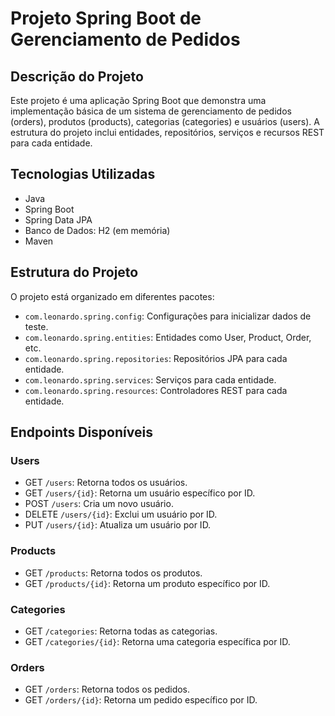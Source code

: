 # Projeto Spring Boot de Gerenciamento de Pedidos

## Descrição do Projeto

Este projeto é uma aplicação Spring Boot que demonstra uma implementação básica de um sistema de gerenciamento de pedidos (orders), produtos (products), categorias (categories) e usuários (users). A estrutura do projeto inclui entidades, repositórios, serviços e recursos REST para cada entidade.

## Tecnologias Utilizadas

- Java
- Spring Boot
- Spring Data JPA
- Banco de Dados: H2 (em memória)
- Maven

## Estrutura do Projeto

O projeto está organizado em diferentes pacotes:

- `com.leonardo.spring.config`: Configurações para inicializar dados de teste.
- `com.leonardo.spring.entities`: Entidades como User, Product, Order, etc.
- `com.leonardo.spring.repositories`: Repositórios JPA para cada entidade.
- `com.leonardo.spring.services`: Serviços para cada entidade.
- `com.leonardo.spring.resources`: Controladores REST para cada entidade.

## Endpoints Disponíveis

### Users

- GET `/users`: Retorna todos os usuários.
- GET `/users/{id}`: Retorna um usuário específico por ID.
- POST `/users`: Cria um novo usuário.
- DELETE `/users/{id}`: Exclui um usuário por ID.
- PUT `/users/{id}`: Atualiza um usuário por ID.

### Products

- GET `/products`: Retorna todos os produtos.
- GET `/products/{id}`: Retorna um produto específico por ID.

### Categories

- GET `/categories`: Retorna todas as categorias.
- GET `/categories/{id}`: Retorna uma categoria específica por ID.

### Orders

- GET `/orders`: Retorna todos os pedidos.
- GET `/orders/{id}`: Retorna um pedido específico por ID.
